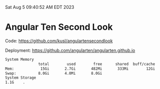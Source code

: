 Sat Aug  5 09:40:52 AM EDT 2023

# Angular Ten Second Look

Code: https://github.com/kusl/angulartensecondlook

Deployment: https://github.com/angularten/angularten.github.io

```bash
System Memory
               total        used        free      shared  buff/cache   available
Mem:            15Gi       2.7Gi       482Mi       333Mi        12Gi        11Gi
Swap:          8.0Gi       4.0Mi       8.0Gi
System Storage
1.1G	.
```
